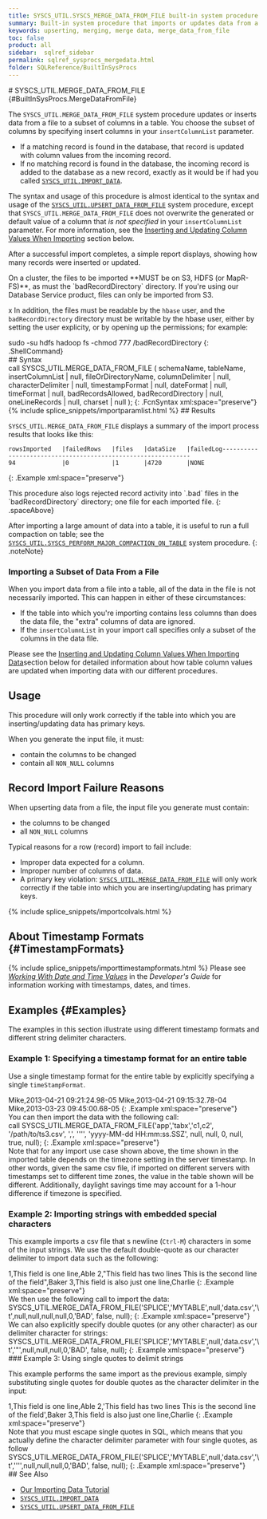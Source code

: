 ```yaml
---
title: SYSCS_UTIL.SYSCS_MERGE_DATA_FROM_FILE built-in system procedure
summary: Built-in system procedure that imports or updates data from a file into a table.
keywords: upserting, merging, merge data, merge_data_from_file
toc: false
product: all
sidebar:  sqlref_sidebar
permalink: sqlref_sysprocs_mergedata.html
folder: SQLReference/BuiltInSysProcs
---
```

<section>
<div class="TopicContent" data-swiftype-index="true" markdown="1">
# SYSCS_UTIL.MERGE_DATA_FROM_FILE   {#BuiltInSysProcs.MergeDataFromFile}

The `SYSCS_UTIL.MERGE_DATA_FROM_FILE` system procedure updates or
inserts data from a file to a subset of columns in a table. You choose
the subset of columns by specifying insert columns in your
`insertColumnList` parameter.

* If a matching record is found in the database, that record is updated
  with column values from the incoming record.
* If no matching record is found in the database, the incoming record is
  added to the database as a new record, exactly as it would be if had
  you called
  [`SYSCS_UTIL.IMPORT_DATA`](sqlref_sysprocs_importdata.html).

The syntax and usage of this procedure is almost identical to the syntax
and usage of the
[`SYSCS_UTIL.UPSERT_DATA_FROM_FILE`](sqlref_sysprocs_upsertdata.html)
system procedure, except that `SYSCS_UTIL.MERGE_DATA_FROM_FILE` does not
overwrite the generated or default value of a column that *is not
specified* in your `insertColumnList` parameter. For more information,
see the [Inserting and Updating Column Values When
Importing](#ImportColVals) section below.

After a successful import completes, a simple report displays, showing
how many records were inserted or updated.

<div class="noteNote" markdown="1">
On a cluster, the files to be imported **MUST be on S3, HDFS (or
MapR-FS)**, as must the `badRecordDirectory` directory. If you're using
our Database Service product, files can only be imported from S3.

x
In addition, the files must be readable by the `hbase` user, and the
`badRecordDirectory` directory must be writable by the hbase user,
either by setting the user explicity, or by opening up the permissions;
for example:

<div class="preWrapper" markdown="1">
    sudo -su hdfs hadoop fs -chmod 777 /badRecordDirectory
{: .ShellCommand}

</div>
</div>
## Syntax

<div class="fcnWrapperWide" markdown="1">
    call SYSCS_UTIL.MERGE_DATA_FROM_FILE (
                   schemaName,
                   tableName,
                   insertColumnList | null,
                   fileOrDirectoryName,
                   columnDelimiter | null,
                   characterDelimiter | null,
                   timestampFormat | null,
                   dateFormat | null,
                   timeFormat | null,
                   badRecordsAllowed,
                   badRecordDirectory | null,
                   oneLineRecords | null,
                   charset | null
    );
{: .FcnSyntax xml:space="preserve"}

</div>
{% include splice_snippets/importparamlist.html %}
## Results

`SYSCS_UTIL.MERGE_DATA_FROM_FILE` displays a summary of the import
process results that looks like this:

<div class="preWrapperWide" markdown="1">
    
    rowsImported   |failedRows   |files   |dataSize   |failedLog-------------------------------------------------------------
    94             |0            |1       |4720       |NONE
{: .Example xml:space="preserve"}

</div>
This procedure also logs rejected record activity into `.bad` files in
the `badRecordDirectory` directory; one file for each imported file.
{: .spaceAbove}

After importing a large amount of data into a table, it is useful to run
a full compaction on table; see the
[`SYSCS_UTIL.SYSCS_PERFORM_MAJOR_COMPACTION_ON_TABLE`](sqlref_sysprocs_compacttable.html)
system procedure.
{: .noteNote}

### Importing a Subset of Data From a File

When you import data from a file into a table, all of the data in the
file is not necessarily imported. This can happen in either of these
circumstances:

* If the table into which you're importing contains less columns than
  does the data file, the "extra" columns of data are ignored.
* If the `insertColumnList` in your import call specifies only a subset
  of the columns in the data file.

Please see the [Inserting and Updating Column Values When Importing
Data](#ImportColVals)section below for detailed information about how
table column values are updated when importing data with our different
procedures.

## Usage

This procedure will only work correctly if the table into which you are
inserting/updating data has primary keys.

When you generate the input file, it must:

* contain the columns to be changed
* contain all `NON_NULL` columns

## Record Import Failure Reasons

When upserting data from a file, the input file you generate must
contain:

* the columns to be changed
* all `NON_NULL` columns

Typical reasons for a row (record) import to fail include:

* Improper data expected for a column.
* Improper number of columns of data.
* A primary key violation: [`SYSCS_UTIL.MERGE_DATA_FROM_FILE`](#) will
  only work correctly if the table into which you are inserting/updating
  has primary keys.

{% include splice_snippets/importcolvals.html %}
## About Timestamp Formats   {#TimestampFormats}

{% include splice_snippets/importtimestampformats.html %}
Please see *[Working With Date and Time
Values](developers_fundamentals_dates.html)* in the *Developer's Guide*
for information working with timestamps, dates, and times.

## Examples   {#Examples}

The examples in this section illustrate using different timestamp
formats and different string delimiter characters.

### Example 1: Specifying a timestamp format for an entire table

Use a single timestamp format for the entire table by explicitly
specifying a single `timeStampFormat`.

<div class="preWrapper" markdown="1">
    Mike,2013-04-21 09:21:24.98-05
    Mike,2013-04-21 09:15:32.78-04
    Mike,2013-03-23 09:45:00.68-05
{: .Example xml:space="preserve"}

</div>
You can then import the data with the following call:

<div class="preWrapper" markdown="1">
    call SYSCS_UTIL.MERGE_DATA_FROM_FILE('app','tabx','c1,c2',
    	'/path/to/ts3.csv',
    	',', '''',
    	'yyyy-MM-dd HH:mm:ss.SSZ',
    	null, null, 0, null, true, null);
{: .Example xml:space="preserve"}

</div>
Note that for any import use case shown above, the time shown in the
imported table depends on the timezone setting in the server timestamp.
In other words, given the same csv file, if imported on different
servers with timestamps set to different time zones, the value in the
table shown will be different. Additionally, daylight savings time may
account for a 1-hour difference if timezone is specified.

### Example 2: Importing strings with embedded special characters 

This example imports a csv file that s newline (`Ctrl-M`) characters in
some of the input strings. We use the default double-quote as our
character delimiter to import data such as the following:

<div class="preWrapperWide" markdown="1">
    1,This field is one line,Able
    2,"This field has two lines
    This is the second line of the field",Baker
    3,This field is also just one line,Charlie
{: .Example xml:space="preserve"}

</div>
We then use the following call to import the data:

<div class="preWrapperWide" markdown="1">
    SYSCS_UTIL.MERGE_DATA_FROM_FILE('SPLICE','MYTABLE',null,'data.csv','\t',null,null,null,null,0,'BAD', false, null);
{: .Example xml:space="preserve"}

</div>
We can also explicitly specify double quotes (or any other character) as
our delimiter character for strings:

<div class="preWrapperWide" markdown="1">
    SYSCS_UTIL.MERGE_DATA_FROM_FILE('SPLICE','MYTABLE',null,'data.csv','\t','"',null,null,null,0,'BAD', false, null);
{: .Example xml:space="preserve"}

</div>
### Example 3: Using single quotes to delimit strings

This example performs the same import as the previous example, simply
substituting single quotes for double quotes as the character delimiter
in the input:

<div class="preWrapperWide" markdown="1">
    1,This field is one line,Able
    2,'This field has two lines
    This is the second line of the field',Baker
    3,This field is also just one line,Charlie
{: .Example xml:space="preserve"}

</div>
Note that you must escape single quotes in SQL, which means that you
actually define the character delimiter parameter with four single
quotes, as follow

<div class="preWrapperWide" markdown="1">
    SYSCS_UTIL.MERGE_DATA_FROM_FILE('SPLICE','MYTABLE',null,'data.csv','\t','''',null,null,null,0,'BAD', false, null);
{: .Example xml:space="preserve"}

</div>
## See Also

* [Our Importing Data Tutorial](tutorials_ingest_importing.html)
* [`SYSCS_UTIL.IMPORT_DATA`](sqlref_sysprocs_importdata.html)
* [`SYSCS_UTIL.UPSERT_DATA_FROM_FILE`](sqlref_sysprocs_upsertdata.html)

</div>
</section>

